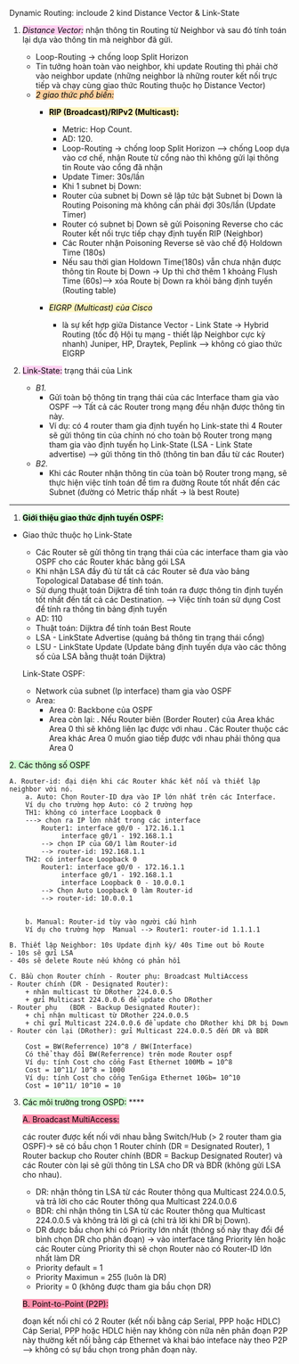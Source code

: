 Dynamic Routing: incloude 2 kind Distance Vector & Link-State
1. *<mark style="background: #FFB8EBA6;">Distance Vector:</mark>* nhận thông tin Routing từ Neighbor và sau đó tính toán lại dựa vào thông tin mà neighbor đã gửi.
	- Loop-Routing -> chống loop Split Horizon
	- Tin tưởng hoàn toàn vào neighbor, khi update Routing thì phải chờ vào neighbor update (những neighbor là những router kết nối trực tiếp và chạy cùng giao thức Routing thuộc họ Distance Vector)
	- *<mark style="background: #FFB86CA6;">2 giao thức phổ biến:</mark>*  
		- **<mark style="background: #FFF3A3A6;">RIP (Broadcast)/RIPv2 (Multicast):</mark>**
			- Metric: Hop Count.
			- AD: 120.
			- Loop-Routing -> chống loop Split Horizon --> chống Loop dựa vào cơ chế, nhận Route từ cổng nào thì không gửi lại thông tin Route vào cổng đã nhận
			- Update Timer: 30s/lần
			- Khi 1 subnet bị Down:
			+ Router của subnet bị Down sẽ lập tức bật Subnet bị Down là Routing Poisoning mà không cần phải đợi 30s/lần (Update Timer)
			+ Router có subnet bị Down sẽ gửi Poisoning Reverse cho các Router kết nối trực tiếp chạy định tuyến RIP (Neighbor) 
			+ Các Router nhận Poisoning Reverse sẽ vào chế độ Holdown Time (180s)
			+ Nếu sau thời gian Holdown Time(180s) vẫn chưa nhận được thông tin Route bị Down -> Up thì chờ thêm 1 khoảng Flush Time (60s)--> xóa Route bị Down ra khỏi bảng định tuyến (Routing table)

		- *<mark style="background: #FFF3A3A6;">EIGRP (Multicast) của Cisco</mark>*
			- là sự kết hợp giữa Distance Vector - Link State -> Hybrid Routing (tốc độ Hội tụ mạng - thiết lập Neighbor cực kỳ nhanh) Juniper, HP, Draytek, Peplink --> không có giao thức EIGRP

2. <mark style="background: #FFB8EBA6;">Link-State:</mark> trạng thái của Link
	- *B1.* 
		- Gửi toàn bộ thông tin trạng thái của các Interface tham gia vào OSPF --> Tất cả các Router trong mạng đều nhận được thông tin này.
		- Ví dụ: có 4 router tham gia định tuyến họ Link-state thì 4 Router sẽ gửi thông tin của chính nó cho toàn bộ Router trong mạng tham gia vào định tuyến họ Link-State (LSA - Link State advertise) --> gửi thông tin thô (thông tin ban đầu từ các Router)
	- *B2.* 
		-  Khi các Router nhận thông tin của toàn bộ Router trong mạng, sẽ thực hiện việc tính toán để tìm ra đường Route tốt nhất  đến các Subnet (đường có Metric thấp nhất -> là best Route)

------------------------------------------------------------------------------------------------------------------------
1. **<mark style="background: #BBFABBA6;">Giới thiệu giao thức định tuyến OSPF:</mark>** 
- Giao thức thuộc họ Link-State
	+ Các Router sẽ gửi thông tin trạng thái của các interface tham gia vào OSPF cho các Router khác bằng gói LSA 
	+ Khi nhận LSA đầy đủ từ tất cả các Router sẽ đưa vào bảng Topological Database để tính toán.
	+ Sử dụng thuật toán Dijktra để tính toán ra được thông tin định tuyến tốt nhất đến tất cả các Destination. --> Việc tính toán sử dụng Cost để tính ra thông tin bảng định tuyến
	- AD: 110
	- Thuật toán: Dijktra để tính toán Best Route
	- LSA - LinkState Advertise (quảng bá thông tin trạng thái cổng)
	- LSU - LinkState Update (Update bảng định tuyến dựa vào các thông số của LSA bằng thuật toán Dijktra)

	Link-State OSPF:
	- Network của subnet (Ip interface) tham gia vào OSPF
	- Area: 
		+ Area 0: Backbone của OSPF
		+ Area còn lại:
			. Nếu Router biên (Border Router) của Area khác Area 0 thì sẽ không liên lạc được với nhau
			. Các Router thuộc các Area khác Area 0 muốn giao tiếp được với nhau phải thông qua Area 0
			
<mark style="background: #BBFABBA6;">2. Các thông số OSPF</mark>

	A. Router-id: đại diện khi các Router khác kết nối và thiết lập neighbor với nó.
		a. Auto: Chọn Router-ID dựa vào IP lớn nhất trên các Interface.
		Ví dụ cho trường hợp Auto: có 2 trường hợp
		TH1: không có interface Loopback 0
		---> chọn ra IP lớn nhất trong các interface
			Router1: interface g0/0 - 172.16.1.1
			 	 interface g0/1 - 192.168.1.1
			--> chọn IP của G0/1 làm Router-id
			--> router-id: 192.168.1.1
		TH2: có interface Loopback 0
			Router1: interface g0/0 - 172.16.1.1
				 interface g0/1 - 192.168.1.1
	 			 interface Loopback 0 - 10.0.0.1
			--> Chọn Auto Loopback 0 làm Router-id
 			--> router-id: 10.0.0.1


		b. Manual: Router-id tùy vào người cấu hình
		Ví dụ cho trường hợp  Manual --> Router1: router-id 1.1.1.1
		
	B. Thiết lập Neighbor: 10s Update định kỳ/ 40s Time out bỏ Route 
	- 10s sẽ gửi LSA
	- 40s sẽ delete Route nếu không có phản hồi

	C. Bầu chọn Router chính - Router phụ: Broadcast MultiAccess
	- Router chính (DR - Designated Router): 
		+ nhận multicast từ DRother 224.0.0.5
		+ gửi Multicast 224.0.0.6 để update cho DRother
	- Router phụ   (BDR - Backup Designated Router):
		+ chỉ nhận multicast từ DRother 224.0.0.5
		+ chỉ gửi Multicast 224.0.0.6 để update cho DRother khi DR bị Down
	- Router còn lại (DRother): gửi Multicast 224.0.0.5 đến DR và BDR

		Cost = BW(Referrence) 10^8 / BW(Interface)
		Có thể thay đổi BW(Referrence) trên mode Router ospf
		Ví dụ: tính Cost cho cổng Fast Ethernet 100Mb = 10^8
		Cost = 10^11/ 10^8 = 1000
		Ví dụ: tính Cost cho cổng TenGiga Ethernet 10Gb= 10^10
		Cost = 10^11/ 10^10 = 10

3. <mark style="background: #BBFABBA6;">Các môi trường trong OSPD:</mark> ****
   
	<mark style="background: #FF5582A6;">A. Broadcast MultiAccess:</mark>
	
	 các router được kết nối với nhau bằng Switch/Hub (> 2 router tham gia OSPF)-> sẽ có bầu chọn 1 Router chính (DR = Designated Router), 1 Router backup cho Router chính (BDR = Backup Designated Router) và các Router còn lại sẽ gửi thông tin LSA cho DR và BDR (không gửi LSA cho nhau).
	- DR: nhận thông tin LSA từ các Router thông qua Multicast 224.0.0.5, và trả lời cho các Router thông qua Multicast 224.0.0.6
	- BDR: chỉ nhận thông tin LSA từ các Router thông qua Multicast 224.0.0.5 và không trả lời gì cả (chỉ trả lời khi DR bị Down).
	- DR được bầu chọn khi có Priority lớn nhất (thông số này thay đổi để bình chọn DR cho phân đoạn) -> vào interface tăng Priority lên hoặc các Router cùng Priority thì sẽ chọn Router nào có Router-ID lớn nhất làm DR
	- Priority default = 1
	- Priority Maximun = 255 (luôn là DR)
	- Priority = 0 (không được tham gia bầu chọn DR)

	<mark style="background: #FF5582A6;">B. Point-to-Point (P2P):</mark> 
	
	đoạn kết nối chỉ có 2 Router (kết nối bằng cáp Serial, PPP hoặc HDLC) Cáp Serial, PPP hoặc HDLC hiện nay không còn nữa nên phân đoạn P2P này thường kết nối bằng cáp Ethernet và khai báo inteface này theo P2P --> không có sự bầu chọn trong phân đoạn này.
